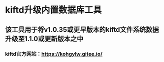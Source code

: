 # kiftd升级内置数据库工具
## 该工具用于将v1.0.35或更早版本的kiftd文件系统数据升级至1.1.0或更新版本之中
### kiftd官方网站：https://kohgylw.gitee.io/